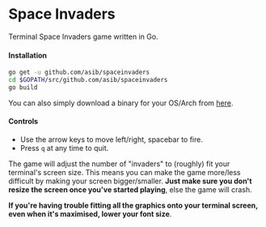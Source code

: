 # Space Invaders
Terminal Space Invaders game written in Go.

#### Installation
```sh
go get -u github.com/asib/spaceinvaders
cd $GOPATH/src/github.com/asib/spaceinvaders
go build
```

You can also simply download a binary for your OS/Arch from [here](https://github.com/asib/spaceinvaders/releases/tag/v1.0).

#### Controls

* Use the arrow keys to move left/right, spacebar to fire.
* Press `q` at any time to quit.

The game will adjust the number of "invaders" to (roughly) fit your terminal's screen size.
This means you can make the game more/less difficult by making your screen bigger/smaller.
__Just make sure you don't resize the screen once you've started playing__, else the game will crash.

__If you're having trouble fitting all the graphics onto your terminal screen, even when it's maximised, lower your font size__.
